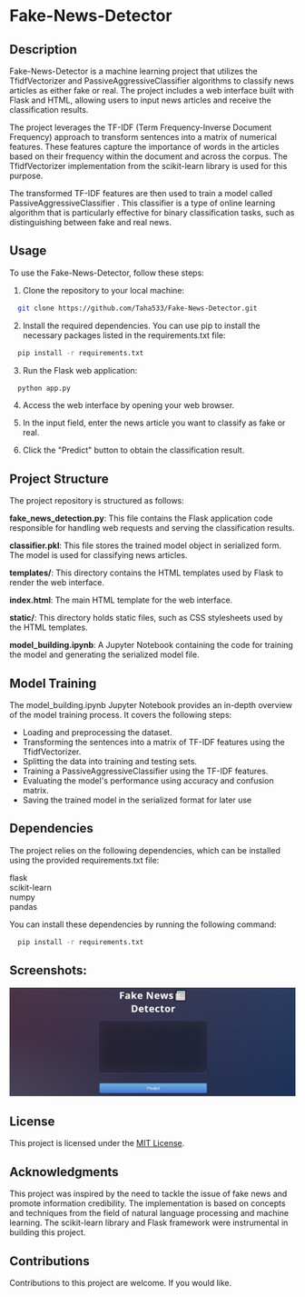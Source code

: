 
# Fake-News-Detector

## Description
Fake-News-Detector is a machine learning project that utilizes the TfidfVectorizer and PassiveAggressiveClassifier algorithms to classify news articles as either fake or real. The project includes a web interface built with Flask and HTML, allowing users to input news articles and receive the classification results.

The project leverages the TF-IDF (Term Frequency-Inverse Document Frequency) approach to transform sentences into a matrix of numerical features. These features capture the importance of words in the articles based on their frequency within the document and across the corpus. The TfidfVectorizer implementation from the scikit-learn library is used for this purpose.

The transformed TF-IDF features are then used to train a model called PassiveAggressiveClassifier . This classifier is a type of online learning algorithm that is particularly effective for binary classification tasks, such as distinguishing between fake and real news.


## Usage

To use the Fake-News-Detector, follow these steps:

1. Clone the repository to your local machine:
```bash
  git clone https://github.com/Taha533/Fake-News-Detector.git
```
2. Install the required dependencies. You can use pip to install the necessary packages listed in the requirements.txt file:

```bash
  pip install -r requirements.txt
```

3. Run the Flask web application:

```bash
  python app.py
```
4. Access the web interface by opening your web browser.

5. In the input field, enter the news article you want to classify as fake or real.

6. Click the "Predict" button to obtain the classification result.

## Project Structure
The project repository is structured as follows:

**fake_news_detection.py**: This file contains the Flask application code responsible for handling web requests and serving the classification results.

**classifier.pkl**: This file stores the trained model object in serialized form. The model is used for classifying news articles. 

**templates/**: This directory contains the HTML templates used by Flask to render the web interface.

**index.html**: The main HTML template for the web interface.

**static/**: This directory holds static files, such as CSS stylesheets used by the HTML templates.

**model_building.ipynb**: A Jupyter Notebook containing the code for training the model and generating the serialized model file.

## Model Training
The model_building.ipynb Jupyter Notebook provides an in-depth overview of the model training process. It covers the following steps:

- Loading and preprocessing the dataset.
- Transforming the sentences into a matrix of TF-IDF features using the TfidfVectorizer.
- Splitting the data into training and testing sets.
- Training a PassiveAggressiveClassifier using the TF-IDF features.
- Evaluating the model's performance using accuracy and confusion matrix.
- Saving the trained model in the serialized format for later use

## Dependencies
The project relies on the following dependencies, which can be installed using the provided requirements.txt file:

flask\
scikit-learn\
numpy\
pandas

You can install these dependencies by running the following command:

```bash
  pip install -r requirements.txt
```
## Screenshots:
![Home Page](https://github.com/Taha533/Fake-News-Detector/blob/main/HomePage.PNG?raw=true)



## License
This project is licensed under the [MIT License](https://github.com/Taha533/Fake-News-Detector/blob/main/LICENSE).

## Acknowledgments
This project was inspired by the need to tackle the issue of fake news and promote information credibility. The implementation is based on concepts and techniques from the field of natural language processing and machine learning. The scikit-learn library and Flask framework were instrumental in building this project.

## Contributions
Contributions to this project are welcome. If you would like.



    
